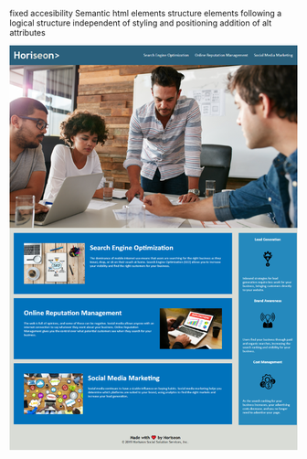 fixed accesibility
Semantic html elements
structure elements following a logical structure independent of styling and positioning
addition of alt attributes

![](/assets/images/challenge1.png)